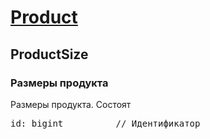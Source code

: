 
# [Product](Product.md)

## ProductSize

### Размеры продукта

Размеры продукта. Состоят

<pre>
id: bigint          // Идентификатор
</pre>


